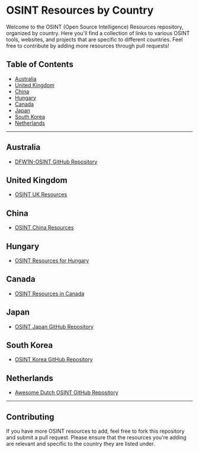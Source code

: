 # OSINT Resources by Country

Welcome to the OSINT (Open Source Intelligence) Resources repository, organized by country. Here you'll find a collection of links to various OSINT tools, websites, and projects that are specific to different countries. Feel free to contribute by adding more resources through pull requests!

## Table of Contents

- [Australia](#australia)
- [United Kingdom](#united-kingdom)
- [China](#china)
- [Hungary](#hungary)
- [Canada](#canada)
- [Japan](#japan)
- [South Korea](#south-korea)
- [Netherlands](#netherlands)

---

## Australia
- [DFW1N-OSINT GitHub Repository](https://github.com/DFW1N/DFW1N-OSINT)

## United Kingdom
- [OSINT UK Resources](https://start.me/p/gyq0Rz/united-kingdom)

## China
- [OSINT China Resources](https://start.me/p/GE7JQb/osint)

## Hungary
- [OSINT Resources for Hungary](https://start.me/p/kxGLzd/hun-osint)

## Canada
- [OSINT Resources in Canada](https://start.me/p/aLe0vp/osint-resources-in-canada)

## Japan
- [OSINT Japan GitHub Repository](https://github.com/Coordinate-Cat/OSINT-JAPAN)

## South Korea
- [OSINT Korea GitHub Repository](https://github.com/SwanLeeSec/rokinttool)

## Netherlands
- [Awesome Dutch OSINT GitHub Repository](https://github.com/wvanderp/awesome-dutch-osint)

---

## Contributing
If you have more OSINT resources to add, feel free to fork this repository and submit a pull request. Please ensure that the resources you're adding are relevant and specific to the country they are listed under.
